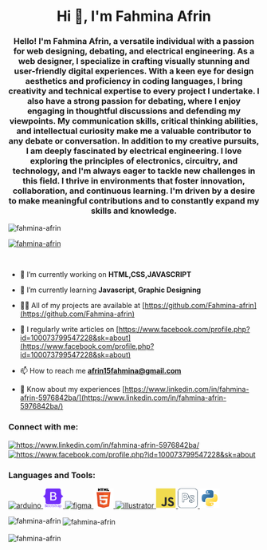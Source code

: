 <h1 align="center">Hi 👋, I'm Fahmina Afrin</h1>
<h3 align="center">Hello! I'm Fahmina Afrin, a versatile individual with a passion for web designing, debating, and electrical engineering. As a web designer, I specialize in crafting visually stunning and user-friendly digital experiences. With a keen eye for design aesthetics and proficiency in coding languages, I bring creativity and technical expertise to every project I undertake. I also have a strong passion for debating, where I enjoy engaging in thoughtful discussions and defending my viewpoints. My communication skills, critical thinking abilities, and intellectual curiosity make me a valuable contributor to any debate or conversation. In addition to my creative pursuits, I am deeply fascinated by electrical engineering. I love exploring the principles of electronics, circuitry, and technology, and I'm always eager to tackle new challenges in this field. I thrive in environments that foster innovation, collaboration, and continuous learning. I'm driven by a desire to make meaningful contributions and to constantly expand my skills and knowledge.</h3>

<p align="left"> <img src="https://komarev.com/ghpvc/?username=fahmina-afrin&label=Profile%20views&color=0e75b6&style=flat" alt="fahmina-afrin" /> </p>

<p align="left"> <a href="https://github.com/ryo-ma/github-profile-trophy"><img src="https://github-profile-trophy.vercel.app/?username=fahmina-afrin" alt="fahmina-afrin" /></a> </p>

<p align="left"> <a href="https://twitter.com/" target="blank"><img src="https://img.shields.io/twitter/follow/?logo=twitter&style=for-the-badge" alt="" /></a> </p>

- 🔭 I’m currently working on **HTML,CSS,JAVASCRIPT**

- 🌱 I’m currently learning **Javascript, Graphic Designing**

- 👨‍💻 All of my projects are available at [https://github.com/Fahmina-afrin](https://github.com/Fahmina-afrin)

- 📝 I regularly write articles on [https://www.facebook.com/profile.php?id=100073799547228&sk=about](https://www.facebook.com/profile.php?id=100073799547228&sk=about)

- 📫 How to reach me **afrin15fahmina@gmail.com**

- 📄 Know about my experiences [https://www.linkedin.com/in/fahmina-afrin-5976842ba/](https://www.linkedin.com/in/fahmina-afrin-5976842ba/)

<h3 align="left">Connect with me:</h3>
<p align="left">
<a href="https://linkedin.com/in/https://www.linkedin.com/in/fahmina-afrin-5976842ba/" target="blank"><img align="center" src="https://raw.githubusercontent.com/rahuldkjain/github-profile-readme-generator/master/src/images/icons/Social/linked-in-alt.svg" alt="https://www.linkedin.com/in/fahmina-afrin-5976842ba/" height="30" width="40" /></a>
<a href="https://fb.com/https://www.facebook.com/profile.php?id=100073799547228&sk=about" target="blank"><img align="center" src="https://raw.githubusercontent.com/rahuldkjain/github-profile-readme-generator/master/src/images/icons/Social/facebook.svg" alt="https://www.facebook.com/profile.php?id=100073799547228&sk=about" height="30" width="40" /></a>
</p>

<h3 align="left">Languages and Tools:</h3>
<p align="left"> <a href="https://www.arduino.cc/" target="_blank" rel="noreferrer"> <img src="https://cdn.worldvectorlogo.com/logos/arduino-1.svg" alt="arduino" width="40" height="40"/> </a> <a href="https://getbootstrap.com" target="_blank" rel="noreferrer"> <img src="https://raw.githubusercontent.com/devicons/devicon/master/icons/bootstrap/bootstrap-plain-wordmark.svg" alt="bootstrap" width="40" height="40"/> </a> <a href="https://www.figma.com/" target="_blank" rel="noreferrer"> <img src="https://www.vectorlogo.zone/logos/figma/figma-icon.svg" alt="figma" width="40" height="40"/> </a> <a href="https://www.w3.org/html/" target="_blank" rel="noreferrer"> <img src="https://raw.githubusercontent.com/devicons/devicon/master/icons/html5/html5-original-wordmark.svg" alt="html5" width="40" height="40"/> </a> <a href="https://www.adobe.com/in/products/illustrator.html" target="_blank" rel="noreferrer"> <img src="https://www.vectorlogo.zone/logos/adobe_illustrator/adobe_illustrator-icon.svg" alt="illustrator" width="40" height="40"/> </a> <a href="https://developer.mozilla.org/en-US/docs/Web/JavaScript" target="_blank" rel="noreferrer"> <img src="https://raw.githubusercontent.com/devicons/devicon/master/icons/javascript/javascript-original.svg" alt="javascript" width="40" height="40"/> </a> <a href="https://www.photoshop.com/en" target="_blank" rel="noreferrer"> <img src="https://raw.githubusercontent.com/devicons/devicon/master/icons/photoshop/photoshop-line.svg" alt="photoshop" width="40" height="40"/> </a> <a href="https://www.python.org" target="_blank" rel="noreferrer"> <img src="https://raw.githubusercontent.com/devicons/devicon/master/icons/python/python-original.svg" alt="python" width="40" height="40"/> </a> </p>

<p><img align="left" src="https://github-readme-stats.vercel.app/api/top-langs?username=fahmina-afrin&show_icons=true&locale=en&layout=compact" alt="fahmina-afrin" /></p>

<p>&nbsp;<img align="center" src="https://github-readme-stats.vercel.app/api?username=fahmina-afrin&show_icons=true&locale=en" alt="fahmina-afrin" /></p>

<p><img align="center" src="https://github-readme-streak-stats.herokuapp.com/?user=fahmina-afrin&" alt="fahmina-afrin" /></p>

